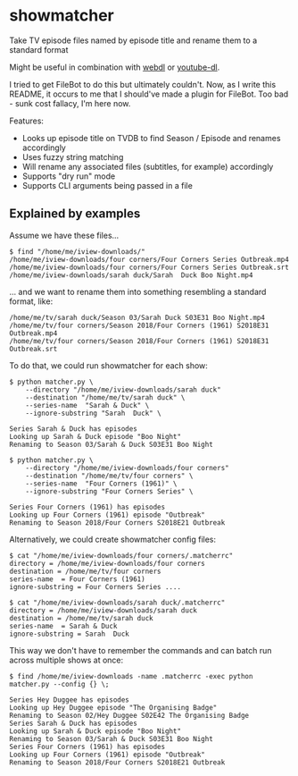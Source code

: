 # showmatcher

Take TV episode files named by episode title and rename them to a standard format

Might be useful in combination with [webdl](https://bitbucket.org/delx/webdl/) or 
[youtube-dl](https://github.com/rg3/youtube-dl/).

I tried to get FileBot to do this but ultimately couldn't. Now, as I write this README,
it occurs to me that I should've made a plugin for FileBot. Too bad - sunk cost fallacy,
I'm here now.

Features:

* Looks up episode title on TVDB to find Season / Episode and renames accordingly
* Uses fuzzy string matching
* Will rename any associated files (subtitles, for example) accordingly
* Supports "dry run" mode
* Supports CLI arguments being passed in a file

## Explained by examples

Assume we have these files...

    $ find "/home/me/iview-downloads/"
    /home/me/iview-downloads/four corners/Four Corners Series Outbreak.mp4
    /home/me/iview-downloads/four corners/Four Corners Series Outbreak.srt
    /home/me/iview-downloads/sarah duck/Sarah  Duck Boo Night.mp4

... and we want to rename them into something resembling a standard format, like:

    /home/me/tv/sarah duck/Season 03/Sarah Duck S03E31 Boo Night.mp4
    /home/me/tv/four corners/Season 2018/Four Corners (1961) S2018E31 Outbreak.mp4
    /home/me/tv/four corners/Season 2018/Four Corners (1961) S2018E31 Outbreak.srt

To do that, we could run showmatcher for each show:

    $ python matcher.py \
        --directory "/home/me/iview-downloads/sarah duck"
        --destination "/home/me/tv/sarah duck" \
        --series-name  "Sarah & Duck" \
        --ignore-substring "Sarah  Duck" \

    Series Sarah & Duck has episodes
    Looking up Sarah & Duck episode "Boo Night"
    Renaming to Season 03/Sarah & Duck S03E31 Boo Night

    $ python matcher.py \
        --directory "/home/me/iview-downloads/four corners"
        --destination "/home/me/tv/four corners" \
        --series-name  "Four Corners (1961)" \
        --ignore-substring "Four Corners Series" \

    Series Four Corners (1961) has episodes
    Looking up Four Corners (1961) episode "Outbreak"
    Renaming to Season 2018/Four Corners S2018E21 Outbreak


Alternatively, we could create showmatcher config files:

    $ cat "/home/me/iview-downloads/four corners/.matcherrc"
    directory = /home/me/iview-downloads/four corners
    destination = /home/me/tv/four corners
    series-name  = Four Corners (1961)
    ignore-substring = Four Corners Series ....

    $ cat "/home/me/iview-downloads/sarah duck/.matcherrc"
    directory = /home/me/iview-downloads/sarah duck
    destination = /home/me/tv/sarah duck
    series-name  = Sarah & Duck
    ignore-substring = Sarah  Duck

This way we don't have to remember the commands and can batch run
across multiple shows at once:

    $ find /home/me/iview-downloads -name .matcherrc -exec python matcher.py --config {} \;

    Series Hey Duggee has episodes
    Looking up Hey Duggee episode "The Organising Badge"
    Renaming to Season 02/Hey Duggee S02E42 The Organising Badge
    Series Sarah & Duck has episodes
    Looking up Sarah & Duck episode "Boo Night"
    Renaming to Season 03/Sarah & Duck S03E31 Boo Night
    Series Four Corners (1961) has episodes
    Looking up Four Corners (1961) episode "Outbreak"
    Renaming to Season 2018/Four Corners S2018E21 Outbreak
